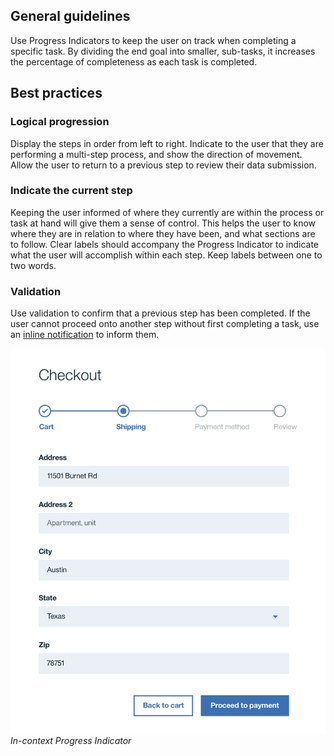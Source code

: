 ## General guidelines

Use Progress Indicators to keep the user on track when completing a specific task. By dividing the end goal into smaller, sub-tasks, it increases the percentage of completeness as each task is completed.

## Best practices

### Logical progression

Display the steps in order from left to right. Indicate to the user that they are performing a multi-step process, and show the direction of movement. Allow the user to return to a previous step to review their data submission.

### Indicate the current step

Keeping the user informed of where they currently are within the process or task at hand will give them a sense of control. This helps the user to know where they are in relation to where they have been, and what sections are to follow. Clear labels should accompany the Progress Indicator to indicate what the user will accomplish within each step. Keep labels between one to two words.

### Validation

Use validation to confirm that a previous step has been completed. If the user cannot proceed onto another step without first completing a task, use an [inline notification](/components/notification) to inform them.

![Progress Indicator example](images/progress-indicator-usage-1.png)
_In-context Progress Indicator_